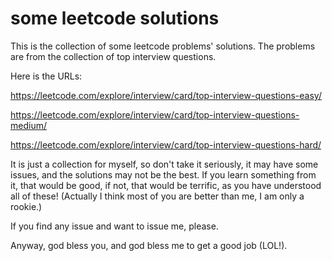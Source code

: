 # some leetcode solutions

This is the collection of some leetcode problems' solutions. The problems are from the collection of top interview questions.

Here is the URLs:

https://leetcode.com/explore/interview/card/top-interview-questions-easy/

https://leetcode.com/explore/interview/card/top-interview-questions-medium/

https://leetcode.com/explore/interview/card/top-interview-questions-hard/

It is just a collection for myself, so don't take it seriously, it may have some issues, and the solutions may not be the best.
If you learn something from it, that would be good, if not, that would be terrific, as you have understood all of these! (Actually I think most of you are better than me, I am only a rookie.)

If you find any issue and want to issue me, please.

Anyway, god bless you, and god bless me to get a good job (LOL!).